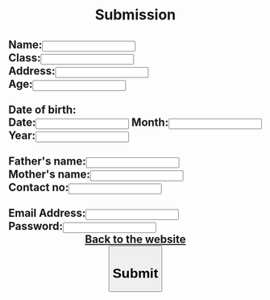 <html>
<body background=" C:\Users\Basanta\Documents\background image.png">
<center><h1>Submission</h1></center>
<form><h2>
Name:<input type="text"><br>
Class:<input type="number"><br>
Address:<input type="text"><br>
Age:<input type="number"><br><br>
Date of birth:<br>
Date:<input type="number">
Month:<input type="number">
Year:<input type="number"<br><br><br>
Father's name:<input type="text"><br>
Mother's name:<input type="text"><br>
Contact no:<input type="number"><br><br>
Email Address:<input type="text"><br>
Password:<input type="password">
<center><a href="https://manganba.github.io/">Back to the website</a><br>
<a href="https://manganbakh.github.io/pioneer.html"><button type="button"><h1><center>Submit</center>
  
  </h1>
